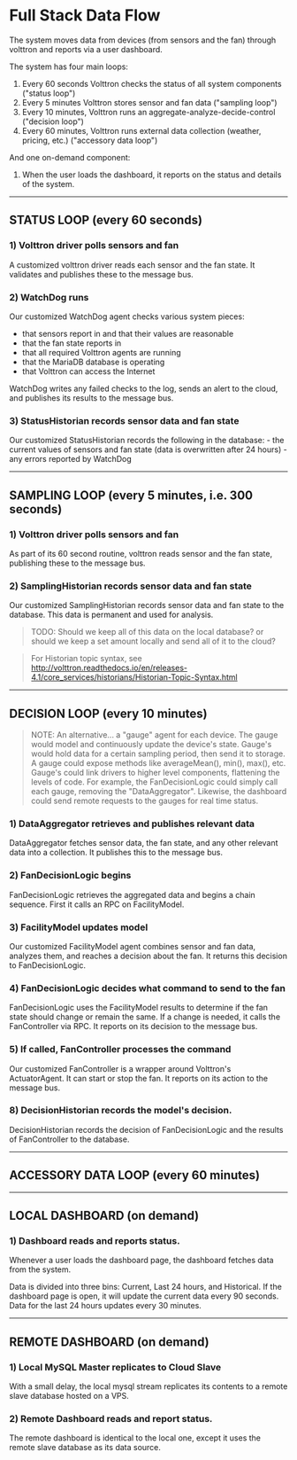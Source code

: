 # Full Stack Data Flow

The system moves data from devices (from sensors and the fan) through volttron and reports via a user dashboard.

The system has four main loops:
1. Every 60 seconds Volttron checks the status of all system components ("status loop")
2. Every 5 minutes Volttron stores sensor and fan data ("sampling loop")
3. Every 10 minutes, Volttron runs an aggregate-analyze-decide-control ("decision loop")
4. Every 60 minutes, Volttron runs external data collection (weather, pricing, etc.) ("accessory data loop") 

And one on-demand component:
1. When the user loads the dashboard, it reports on the status and details of the system.

---
STATUS LOOP (every 60 seconds)
---

### 1) Volttron driver polls sensors and fan
A customized volttron driver reads each sensor and the fan state. It validates and publishes these to the message bus.
 
### 2) WatchDog runs  
Our customized WatchDog agent checks various system pieces:
- that sensors report in and that their values are reasonable
- that the fan state reports in
- that all required Volttron agents are running
- that the MariaDB database is operating
- that Volttron can access the Internet
    
WatchDog writes any failed checks to the log, sends an alert to the cloud, and publishes its results to the message bus.
    
### 3) StatusHistorian records sensor data and fan state 
Our customized StatusHistorian records the following in the database:
    - the current values of sensors and fan state (data is overwritten after 24 hours)
    - any errors reported by WatchDog 

---
SAMPLING LOOP (every 5 minutes, i.e. 300 seconds)
---
### 1) Volttron driver polls sensors and fan
As part of its 60 second routine, volttron reads sensor and the fan state, publishing these to the message bus.

### 2) SamplingHistorian records sensor data and fan state 
Our customized SamplingHistorian records sensor data and fan state to the database. This data is permanent and used for analysis.

>TODO: Should we keep all of this data on the local database? or should we keep a set amount locally and send all of it to the cloud?

>For Historian topic syntax, see http://volttron.readthedocs.io/en/releases-4.1/core_services/historians/Historian-Topic-Syntax.html 

---
DECISION LOOP (every 10 minutes)
---

>NOTE: An alternative... a "gauge" agent for each device.
 The gauge would model and continuously update the device's state.
 Gauge's would hold data for a certain sampling period, then send it to storage.
 A gauge could expose methods like averageMean(), min(), max(), etc.
 Gauge's could link drivers to higher level components, flattening the levels of code.
 For example, the FanDecisionLogic could simply call each gauge, removing the "DataAggregator".
 Likewise, the dashboard could send remote requests to the gauges for real time status. 


### 1) DataAggregator retrieves and publishes relevant data
DataAggregator fetches sensor data, the fan state, and any other relevant data into a collection. It publishes this to the message bus.
 
### 2) FanDecisionLogic begins
FanDecisionLogic retrieves the aggregated data and begins a chain sequence. First it calls an RPC on FacilityModel.

### 3) FacilityModel updates model
Our customized FacilityModel agent combines sensor and fan data, analyzes them, and reaches a decision about the fan. It returns this decision to FanDecisionLogic.

### 4) FanDecisionLogic decides what command to send to the fan
FanDecisionLogic uses the FacilityModel results to determine if the fan state should change or remain the same. If a change is needed, it calls the FanController via RPC. It reports on its decision to the message bus.

### 5) If called, FanController processes the command
Our customized FanController is a wrapper around Volttron's ActuatorAgent. It can start or stop the fan. It reports on its action to the message bus.

### 8) DecisionHistorian records the model's decision. 
DecisionHistorian records the decision of FanDecisionLogic and the results of FanController to the database.


---
ACCESSORY DATA LOOP (every 60 minutes)
---


---
LOCAL DASHBOARD (on demand)
---

### 1) Dashboard reads and reports status.
Whenever a user loads the dashboard page, the dashboard fetches data from the system. 

Data is divided into three bins: Current, Last 24 hours, and Historical. If the dashboard page is open, it will update the current data every 90 seconds. Data for the last 24 hours updates every 30 minutes.

 
---
REMOTE DASHBOARD (on demand)
--- 

### 1) Local MySQL Master replicates to Cloud Slave
With a small delay, the local mysql stream replicates its contents to a remote slave database hosted on a VPS.

### 2) Remote Dashboard reads and report status. 
The remote dashboard is identical to the local one, except it uses the remote slave database as its data source. 

